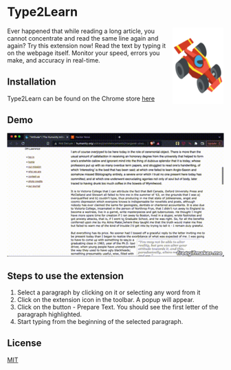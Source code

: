 # Type2Learn
<img src="images/rcd128.png" align="right"
     alt="TYPE2LEARN logo" width="120" height="178">

Ever happened that while reading a long article, you cannot concentrate and read the same line again and again? Try this extension now! Read the text by typing it on the webpage itself. Monitor your speed, errors you make, and accuracy in real-time.

## Installation

Type2Learn can be found on the Chrome store [here](https://chrome.google.com/webstore/detail/type2learn/fhaenfmnpmhafnbamailokcjjbpmehig)

## Demo

<img src="demo.gif" width="600">

## Steps to use the extension

1) Select a paragraph by clicking on it or selecting any word from it
2) Click on the extension icon in the toolbar. A popup will appear.
3) Click on the button - Prepare Text. You should see the first letter of the paragraph highlighted.
4) Start typing from the beginning of the selected paragraph.

## License

[MIT](https://choosealicense.com/licenses/mit/)
